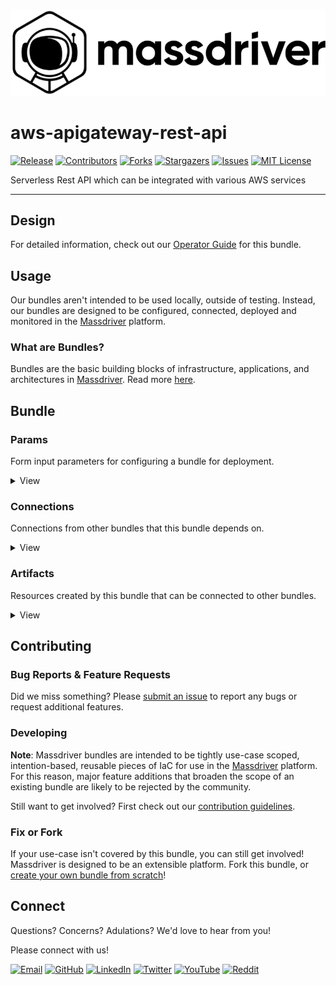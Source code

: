 [![Massdriver][logo]][website]

# aws-apigateway-rest-api

[![Release][release_shield]][release_url]
[![Contributors][contributors_shield]][contributors_url]
[![Forks][forks_shield]][forks_url]
[![Stargazers][stars_shield]][stars_url]
[![Issues][issues_shield]][issues_url]
[![MIT License][license_shield]][license_url]


Serverless Rest API which can be integrated with various AWS services


---

## Design

For detailed information, check out our [Operator Guide](operator.md) for this bundle.

## Usage

Our bundles aren't intended to be used locally, outside of testing. Instead, our bundles are designed to be configured, connected, deployed and monitored in the [Massdriver][website] platform.

### What are Bundles?

Bundles are the basic building blocks of infrastructure, applications, and architectures in [Massdriver][website]. Read more [here](https://docs.massdriver.cloud/concepts/bundles).

## Bundle

### Params

Form input parameters for configuring a bundle for deployment.

<details>
<summary>View</summary>

<!-- PARAMS:START -->

**Params coming soon**

<!-- PARAMS:END -->

</details>

### Connections

Connections from other bundles that this bundle depends on.

<details>
<summary>View</summary>

<!-- CONNECTIONS:START -->

**Connections coming soon**

<!-- CONNECTIONS:END -->

</details>

### Artifacts

Resources created by this bundle that can be connected to other bundles.

<details>
<summary>View</summary>

<!-- ARTIFACTS:START -->

**Artifacts coming soon**

<!-- ARTIFACTS:END -->

</details>

## Contributing

<!-- CONTRIBUTING:START -->

### Bug Reports & Feature Requests

Did we miss something? Please [submit an issue](https://github.com/massdriver-cloud/aws-apigateway-rest-api/issues) to report any bugs or request additional features.

### Developing

**Note**: Massdriver bundles are intended to be tightly use-case scoped, intention-based, reusable pieces of IaC for use in the [Massdriver][website] platform. For this reason, major feature additions that broaden the scope of an existing bundle are likely to be rejected by the community.

Still want to get involved? First check out our [contribution guidelines](https://docs.massdriver.cloud/bundles/contributing).

### Fix or Fork

If your use-case isn't covered by this bundle, you can still get involved! Massdriver is designed to be an extensible platform. Fork this bundle, or [create your own bundle from scratch](https://docs.massdriver.cloud/bundles/development)!

<!-- CONTRIBUTING:END -->

## Connect

<!-- CONNECT:START -->

Questions? Concerns? Adulations? We'd love to hear from you!

Please connect with us!

[![Email][email_shield]][email_url]
[![GitHub][github_shield]][github_url]
[![LinkedIn][linkedin_shield]][linkedin_url]
[![Twitter][twitter_shield]][twitter_url]
[![YouTube][youtube_shield]][youtube_url]
[![Reddit][reddit_shield]][reddit_url]

<!-- markdownlint-disable -->

[logo]: https://raw.githubusercontent.com/massdriver-cloud/docs/main/static/img/logo-with-logotype-horizontal-400x110.svg
[docs]: https://docs.massdriver.cloud/?utm_source=github&utm_medium=readme&utm_campaign=aws-apigateway-rest-api&utm_content=docs
[website]: https://www.massdriver.cloud/?utm_source=github&utm_medium=readme&utm_campaign=aws-apigateway-rest-api&utm_content=website
[github]: https://github.com/massdriver-cloud?utm_source=github&utm_medium=readme&utm_campaign=aws-apigateway-rest-api&utm_content=github
[slack]: https://massdriverworkspace.slack.com/?utm_source=github&utm_medium=readme&utm_campaign=aws-apigateway-rest-api&utm_content=slack
[linkedin]: https://www.linkedin.com/company/massdriver/?utm_source=github&utm_medium=readme&utm_campaign=aws-apigateway-rest-api&utm_content=linkedin



[contributors_shield]: https://img.shields.io/github/contributors/massdriver-cloud/aws-apigateway-rest-api.svg?style=for-the-badge
[contributors_url]: https://github.com/massdriver-cloud/aws-apigateway-rest-api/graphs/contributors
[forks_shield]: https://img.shields.io/github/forks/massdriver-cloud/aws-apigateway-rest-api.svg?style=for-the-badge
[forks_url]: https://github.com/massdriver-cloud/aws-apigateway-rest-api/network/members
[stars_shield]: https://img.shields.io/github/stars/massdriver-cloud/aws-apigateway-rest-api.svg?style=for-the-badge
[stars_url]: https://github.com/massdriver-cloud/aws-apigateway-rest-api/stargazers
[issues_shield]: https://img.shields.io/github/issues/massdriver-cloud/aws-apigateway-rest-api.svg?style=for-the-badge
[issues_url]: https://github.com/massdriver-cloud/aws-apigateway-rest-api/issues
[release_url]: https://github.com/massdriver-cloud/aws-apigateway-rest-api/releases/latest
[release_shield]: https://img.shields.io/github/release/massdriver-cloud/aws-apigateway-rest-api.svg?style=for-the-badge
[license_shield]: https://img.shields.io/github/license/massdriver-cloud/aws-apigateway-rest-api.svg?style=for-the-badge
[license_url]: https://github.com/massdriver-cloud/aws-apigateway-rest-api/blob/main/LICENSE


[email_url]: mailto:support@massdriver.cloud
[email_shield]: https://img.shields.io/badge/email-Massdriver-black.svg?style=for-the-badge&logo=mail.ru&color=000000
[github_url]: mailto:support@massdriver.cloud
[github_shield]: https://img.shields.io/badge/follow-Github-black.svg?style=for-the-badge&logo=github&color=181717
[linkedin_url]: https://linkedin.com/in/massdriver-cloud
[linkedin_shield]: https://img.shields.io/badge/follow-LinkedIn-black.svg?style=for-the-badge&logo=linkedin&color=0A66C2
[twitter_url]: https://twitter.com/massdriver?utm_source=github&utm_medium=readme&utm_campaign=aws-apigateway-rest-api&utm_content=twitter
[twitter_shield]: https://img.shields.io/badge/follow-Twitter-black.svg?style=for-the-badge&logo=twitter&color=1DA1F2
[discourse_url]: https://community.massdriver.cloud?utm_source=github&utm_medium=readme&utm_campaign=aws-apigateway-rest-api&utm_content=discourse
[discourse_shield]: https://img.shields.io/badge/join-Discourse-black.svg?style=for-the-badge&logo=discourse&color=000000
[youtube_url]: https://www.youtube.com/channel/UCfj8P7MJcdlem2DJpvymtaQ
[youtube_shield]: https://img.shields.io/badge/subscribe-Youtube-black.svg?style=for-the-badge&logo=youtube&color=FF0000
[reddit_url]: https://www.reddit.com/r/massdriver
[reddit_shield]: https://img.shields.io/badge/subscribe-Reddit-black.svg?style=for-the-badge&logo=reddit&color=FF4500

<!-- markdownlint-restore -->

<!-- CONNECT:END -->
